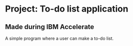 # Project: To-do list application

## Made during IBM Accelerate

A simple program where a user can make a to-do list.

